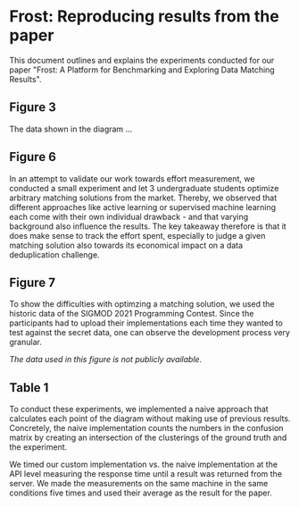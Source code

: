 # Frost: Reproducing results from the paper

This document outlines and explains the experiments conducted for our paper "Frost: A Platform for Benchmarking and Exploring Data Matching Results".

## Figure 3

The data shown in the diagram ...

## Figure 6

In an attempt to validate our work towards effort measurement, we conducted a small experiment and let 3 undergraduate students
optimize arbitrary matching solutions from the market. Thereby, we observed that different approaches like active learning or
supervised machine learning each come with their own individual drawback - and that varying background also influence the results.
The key takeaway therefore is that it does make sense to track the effort spent, especially to judge a given matching solution
also towards its economical impact on a data deduplication challenge.

## Figure 7

To show the difficulties with optimzing a matching solution, we used the historic data of the SIGMOD 2021 Programming Contest.
Since the participants had to upload their implementations each time they wanted to test against the secret data, one can observe
the development process very granular.

_The data used in this figure is not publicly available._

## Table 1

To conduct these experiments, we implemented a naive approach that calculates each point of the diagram without making use of previous results.
Concretely, the naive implementation counts the numbers in the confusion matrix by creating an intersection of the clusterings of the ground truth and the experiment.

We timed our custom implementation vs. the naive implementation at the API level measuring the response time until a result was returned from the server.
We made the measurements on the same machine in the same conditions five times and used their average as the result for the paper.

